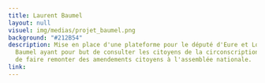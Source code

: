 ```yaml
---
title: Laurent Baumel
layout: null
visuel: img/medias/projet_baumel.png
background: "#212B54"
description: Mise en place d'une plateforme pour le député d'Eure et Loire, Laurent
  Baumel ayant pour but de consulter les citoyens de la circonscription dans le but
  de faire remonter des amendements citoyens à l'assemblée nationale.
link: 
---
```


